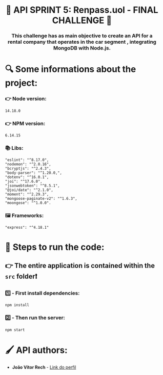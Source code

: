 <h1 align="center"> 🚗 API SPRINT 5: Renpass.uol - FINAL CHALLENGE 🚗 </h1>
<h3 align="center"> This challenge has as main objective to create an API for a rental company that operates in the car segment , integrating MongoDB with Node.js. </h3>


<h1 align> 🔍 Some informations about the project: </h1>

### 👉 Node version:
```
14.18.0
```
### 👉 NPM version:
```
6.14.15
```
### 📚 Libs:
```
"eslint": "^8.17.0",
"nodemon": "^2.0.16",
"bcryptjs": "^2.4.3",
"body-parser": "^1.20.0,",
"dotenv": "^16.0.1",
"joi": "^17.6.0",
"jsonwebtoken": "^8.5.1",
"@joi/date": "^2.1.0",
"moment": "^2.29.3",
"mongoose-paginate-v2": "^1.6.3",
"moongose": "^1.0.0".
```
### 🖼️ Frameworks:
```
"express": "^4.18.1"
```

<h1 align> 👣 Steps to run the code: </h1>

## 👉 The entire application is contained within the `src` folder❗


### 1️⃣ - First install dependencies:

    npm install

### 2️⃣ - Then run the server:

    npm start
    
    
<h1 align=> 🖌️ API authors: </h1>

* **João Vítor Rech** - [Link do perfil](https://github.com/TheJoaoRech)
